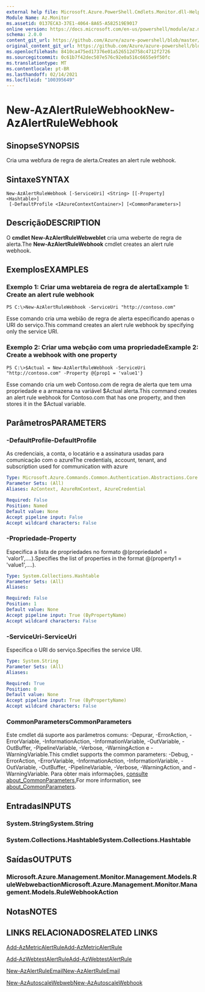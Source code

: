 ```yaml
---
external help file: Microsoft.Azure.PowerShell.Cmdlets.Monitor.dll-Help.xml
Module Name: Az.Monitor
ms.assetid: 0137ECA3-37E1-4064-8A65-A582519E9017
online version: https://docs.microsoft.com/en-us/powershell/module/az.monitor/new-azalertrulewebhook
schema: 2.0.0
content_git_url: https://github.com/Azure/azure-powershell/blob/master/src/Monitor/Monitor/help/New-AzAlertRuleWebhook.md
original_content_git_url: https://github.com/Azure/azure-powershell/blob/master/src/Monitor/Monitor/help/New-AzAlertRuleWebhook.md
ms.openlocfilehash: 8410ca475ed17376e01a526512d758c4712f2726
ms.sourcegitcommit: 0c61b7f42dec507e576c92e0a516c6655e9f50fc
ms.translationtype: MT
ms.contentlocale: pt-BR
ms.lasthandoff: 02/14/2021
ms.locfileid: "100395649"
---
```

# <span data-ttu-id="ee38d-101">New-AzAlertRuleWebhook</span><span class="sxs-lookup"><span data-stu-id="ee38d-101">New-AzAlertRuleWebhook</span></span>

## <span data-ttu-id="ee38d-102">Sinopse</span><span class="sxs-lookup"><span data-stu-id="ee38d-102">SYNOPSIS</span></span>
<span data-ttu-id="ee38d-103">Cria uma webfura de regra de alerta.</span><span class="sxs-lookup"><span data-stu-id="ee38d-103">Creates an alert rule webhook.</span></span>

## <span data-ttu-id="ee38d-104">Sintaxe</span><span class="sxs-lookup"><span data-stu-id="ee38d-104">SYNTAX</span></span>

```
New-AzAlertRuleWebhook [-ServiceUri] <String> [[-Property] <Hashtable>]
 [-DefaultProfile <IAzureContextContainer>] [<CommonParameters>]
```

## <span data-ttu-id="ee38d-105">Descrição</span><span class="sxs-lookup"><span data-stu-id="ee38d-105">DESCRIPTION</span></span>
<span data-ttu-id="ee38d-106">O **cmdlet New-AzAlertRuleWebweblet** cria uma weberte de regra de alerta.</span><span class="sxs-lookup"><span data-stu-id="ee38d-106">The **New-AzAlertRuleWebhook** cmdlet creates an alert rule webhook.</span></span>

## <span data-ttu-id="ee38d-107">Exemplos</span><span class="sxs-lookup"><span data-stu-id="ee38d-107">EXAMPLES</span></span>

### <span data-ttu-id="ee38d-108">Exemplo 1: Criar uma webtareia de regra de alerta</span><span class="sxs-lookup"><span data-stu-id="ee38d-108">Example 1: Create an alert rule webhook</span></span>
```
PS C:\>New-AzAlertRuleWebhook -ServiceUri "http://contoso.com"
```

<span data-ttu-id="ee38d-109">Esse comando cria uma webião de regra de alerta especificando apenas o URI do serviço.</span><span class="sxs-lookup"><span data-stu-id="ee38d-109">This command creates an alert rule webhook by specifying only the service URI.</span></span>

### <span data-ttu-id="ee38d-110">Exemplo 2: Criar uma webção com uma propriedade</span><span class="sxs-lookup"><span data-stu-id="ee38d-110">Example 2: Create a webhook with one property</span></span>
```
PS C:\>$Actual = New-AzAlertRuleWebhook -ServiceUri "http://contoso.com" -Property @{prop1 = 'value1'}
```

<span data-ttu-id="ee38d-111">Esse comando cria um web Contoso.com de regra de alerta que tem uma propriedade e a armazena na variável $Actual alerta.</span><span class="sxs-lookup"><span data-stu-id="ee38d-111">This command creates an alert rule webhook for Contoso.com that has one property, and then stores it in the $Actual variable.</span></span>

## <span data-ttu-id="ee38d-112">Parâmetros</span><span class="sxs-lookup"><span data-stu-id="ee38d-112">PARAMETERS</span></span>

### <span data-ttu-id="ee38d-113">-DefaultProfile</span><span class="sxs-lookup"><span data-stu-id="ee38d-113">-DefaultProfile</span></span>
<span data-ttu-id="ee38d-114">As credenciais, a conta, o locatário e a assinatura usadas para comunicação com o azure</span><span class="sxs-lookup"><span data-stu-id="ee38d-114">The credentials, account, tenant, and subscription used for communication with azure</span></span>

```yaml
Type: Microsoft.Azure.Commands.Common.Authentication.Abstractions.Core.IAzureContextContainer
Parameter Sets: (All)
Aliases: AzContext, AzureRmContext, AzureCredential

Required: False
Position: Named
Default value: None
Accept pipeline input: False
Accept wildcard characters: False
```

### <span data-ttu-id="ee38d-115">-Propriedade</span><span class="sxs-lookup"><span data-stu-id="ee38d-115">-Property</span></span>
<span data-ttu-id="ee38d-116">Especifica a lista de propriedades no formato @(propriedade1 = 'valor1',....).</span><span class="sxs-lookup"><span data-stu-id="ee38d-116">Specifies the list of properties in the format @(property1 = 'value1',....).</span></span>

```yaml
Type: System.Collections.Hashtable
Parameter Sets: (All)
Aliases:

Required: False
Position: 1
Default value: None
Accept pipeline input: True (ByPropertyName)
Accept wildcard characters: False
```

### <span data-ttu-id="ee38d-117">-ServiceUri</span><span class="sxs-lookup"><span data-stu-id="ee38d-117">-ServiceUri</span></span>
<span data-ttu-id="ee38d-118">Especifica o URI do serviço.</span><span class="sxs-lookup"><span data-stu-id="ee38d-118">Specifies the service URI.</span></span>

```yaml
Type: System.String
Parameter Sets: (All)
Aliases:

Required: True
Position: 0
Default value: None
Accept pipeline input: True (ByPropertyName)
Accept wildcard characters: False
```

### <span data-ttu-id="ee38d-119">CommonParameters</span><span class="sxs-lookup"><span data-stu-id="ee38d-119">CommonParameters</span></span>
<span data-ttu-id="ee38d-120">Este cmdlet dá suporte aos parâmetros comuns: -Depurar, -ErrorAction, -ErrorVariable, -InformationAction, -InformationVariable, -OutVariable, -OutBuffer, -PipelineVariable, -Verbose, -WarningAction e -WarningVariable.</span><span class="sxs-lookup"><span data-stu-id="ee38d-120">This cmdlet supports the common parameters: -Debug, -ErrorAction, -ErrorVariable, -InformationAction, -InformationVariable, -OutVariable, -OutBuffer, -PipelineVariable, -Verbose, -WarningAction, and -WarningVariable.</span></span> <span data-ttu-id="ee38d-121">Para obter mais informações, [consulte about_CommonParameters.](http://go.microsoft.com/fwlink/?LinkID=113216)</span><span class="sxs-lookup"><span data-stu-id="ee38d-121">For more information, see [about_CommonParameters](http://go.microsoft.com/fwlink/?LinkID=113216).</span></span>

## <span data-ttu-id="ee38d-122">Entradas</span><span class="sxs-lookup"><span data-stu-id="ee38d-122">INPUTS</span></span>

### <span data-ttu-id="ee38d-123">System.String</span><span class="sxs-lookup"><span data-stu-id="ee38d-123">System.String</span></span>

### <span data-ttu-id="ee38d-124">System.Collections.Hashtable</span><span class="sxs-lookup"><span data-stu-id="ee38d-124">System.Collections.Hashtable</span></span>

## <span data-ttu-id="ee38d-125">Saídas</span><span class="sxs-lookup"><span data-stu-id="ee38d-125">OUTPUTS</span></span>

### <span data-ttu-id="ee38d-126">Microsoft.Azure.Management.Monitor.Management.Models.RuleWebwebaction</span><span class="sxs-lookup"><span data-stu-id="ee38d-126">Microsoft.Azure.Management.Monitor.Management.Models.RuleWebhookAction</span></span>

## <span data-ttu-id="ee38d-127">Notas</span><span class="sxs-lookup"><span data-stu-id="ee38d-127">NOTES</span></span>

## <span data-ttu-id="ee38d-128">LINKS RELACIONADOS</span><span class="sxs-lookup"><span data-stu-id="ee38d-128">RELATED LINKS</span></span>


[<span data-ttu-id="ee38d-129">Add-AzMetricAlertRule</span><span class="sxs-lookup"><span data-stu-id="ee38d-129">Add-AzMetricAlertRule</span></span>](./Add-AzMetricAlertRule.md)

[<span data-ttu-id="ee38d-130">Add-AzWebtestAlertRule</span><span class="sxs-lookup"><span data-stu-id="ee38d-130">Add-AzWebtestAlertRule</span></span>](./Add-AzWebtestAlertRule.md)

[<span data-ttu-id="ee38d-131">New-AzAlertRuleEmail</span><span class="sxs-lookup"><span data-stu-id="ee38d-131">New-AzAlertRuleEmail</span></span>](./New-AzAlertRuleEmail.md)

[<span data-ttu-id="ee38d-132">New-AzAutoscaleWebweb</span><span class="sxs-lookup"><span data-stu-id="ee38d-132">New-AzAutoscaleWebhook</span></span>](./New-AzAutoscaleWebhook.md)


